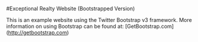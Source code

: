 #Exceptional Realty Website (Bootstrapped Version)

This is an example website using the Twitter Bootstrap v3 framework.
More information on using Bootstrap can be found at: 
[GetBootstrap.com] 
(http://getbootstrap.com)